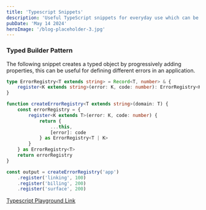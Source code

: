 ```yaml
---
title: 'Typescript Snippets'
description: 'Useful TypeScript snippets for everyday use which can be easily copied and pasted.'
pubDate: 'May 14 2024'
heroImage: '/blog-placeholder-3.jpg'
---
```


### Typed Builder Pattern

The following snippet creates a typed object by progressively adding properties, this can be useful for defining different errors in an application.

```ts
type ErrorRegistry<T extends string> = Record<T, number> & {
    register<K extends string>(error: K, code: number): ErrorRegistry<K | T>
}

function createErrorRegistry<T extends string>(domain: T) {
    const errorRegistry = {
        register<K extends T>(error: K, code: number) {
            return {
                ...this,
                [error]: code
            } as ErrorRegistry<T | K> 
        }
    } as ErrorRegistry<T>
    return errorRegistry
}

const output = createErrorRegistry('app')
    .register('linking', 100)
    .register('billing', 200)
    .register('surface', 200)

```

[Typescript Playground Link](https://www.typescriptlang.org/play/?target=99#code/C4TwDgpgBAogTnA9nAShA5gSwM7DiAHgBUoIAPYCAOwBNspc5Mr0A+KAXijQGNkbiAGihUArgFsARhDjsAZFADeAKChqocDDkpwCAaVIVqdBnmZsAFDKRwAXFD3C+NCPbFSZASnvwbaLIyEBgA+UESsygC+ysoAZqJUPMCYiFRQPJoAhpS+yP7a+MSGlLT0jOasFjSI4pnM9kSeSqrqfFS4pAh5WoGczeoDGj06+sXG9OFWXXYOTogubhLScE0qg+tDwKJwaWsb+wB0R8AAFjiCLfvrANrWyAC69s4Ql1eRUJn0uajDhSShenYrwG0RBHy+03ygWIEQGmi2O06fl+ICiMTaHUQomAYGxfQyEGyEG+ULwIAsAHJMmAwBTPK8DpoAjpKQAbZgAa3MFOEAEYAAz8+kDRnDGSUySYVnslg8qAAJkFwvUouZ4op2G2sUyPAgcsVQvRqWwiFZEAOrMQ6AsWJx2KaAHoHVAgA)
